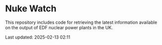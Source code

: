 # Nuke Watch

This repository includes code for retrieving the latest information available on the output of EDF nuclear power plants in the UK.

Last updated: 2025-02-13 02:11